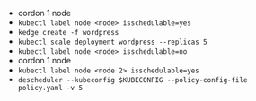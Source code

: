 - cordon 1 node
- `kubectl label node <node> isschedulable=yes`
- `kedge create -f wordpress`
- `kubectl scale deployment wordpress --replicas 5`
- `kubectl label node <node> isschedulable=no`
- cordon 1 node
- `kubectl label node <node 2> isschedulable=yes`
- `descheduler --kubeconfig $KUBECONFIG --policy-config-file policy.yaml -v 5`
